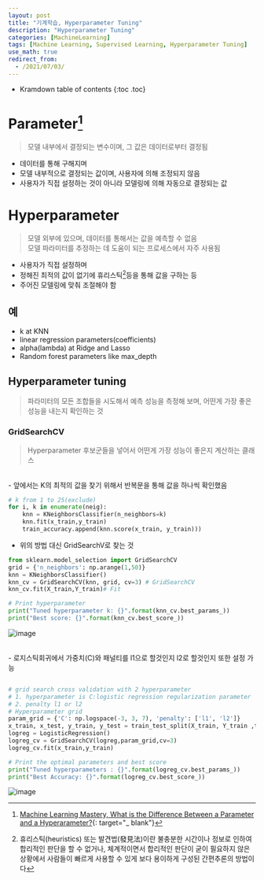 ```yaml
---
layout: post
title: "기계학습, Hyperparameter Tuning"
description: "Hyperparameter Tuning"
categories: [MachineLearning]
tags: [Machine Learning, Supervised Learning, Hyperparameter Tuning]
use_math: true
redirect_from:
  - /2021/07/03/
---
```


* Kramdown table of contents
{:toc .toc}

# Parameter[^1]   
> 모델 내부에서 결정되는 변수이며, 그 값은 데이터로부터 결정됨     

- 데이터를 통해 구해지며      
- 모델 내부적으로 결정되는 값이며, 사용자에 의해 조정되지 않음      
- 사용자가 직접 설정하는 것이 아니라 모델링에 의해 자동으로 결정되는 값      
  

# Hyperparameter    
> 모델 외부에 있으며, 데이터를 통해서는 값을 예측할 수 없음   
> 모델 파라미터를 추정하는 데 도움이 되는 프로세스에서 자주 사용됨    

- 사용자가 직접 설정하며
- 정해진 최적의 값이 없기에 휴리스틱[^2]등을 통해 값을 구하는 등 
- 주어진 모델링에 맞춰 조절해야 함

## 예    
- k at KNN    
- linear regression parameters(coefficients)    
- alpha(lambda) at Ridge and Lasso    
- Random forest parameters like max_depth     

## Hyperparameter tuning      
> 파라미터의 모든 조합들을 시도해서 예측 성능을 측정해 보며, 
> 어떤게 가장 좋은 성능을 내는지 확인하는 것     

### GridSearchCV    
> Hyperparameter 후보군들을 넣어서 어떤게 가장 성능이 좋은지 계산하는 클래스    

<br />
- 앞에서는 K의 최적의 값을 찾기 위해서 반복문을 통해 값을 하나씩 확인했음    

~~~ python
# k from 1 to 25(exclude)
for i, k in enumerate(neig):
    knn = KNeighborsClassifier(n_neighbors=k)
    knn.fit(x_train,y_train)
    train_accuracy.append(knn.score(x_train, y_train)))   
~~~    

- 위의 방법 대신 GridSearchV로 찾는 것     

~~~ python    
from sklearn.model_selection import GridSearchCV
grid = {'n_neighbors': np.arange(1,50)}
knn = KNeighborsClassifier()
knn_cv = GridSearchCV(knn, grid, cv=3) # GridSearchCV
knn_cv.fit(X_train,Y_train)# Fit    

# Print hyperparameter    
print("Tuned hyperparameter k: {}".format(knn_cv.best_params_)) 
print("Best score: {}".format(knn_cv.best_score_))
~~~    

![image](https://user-images.githubusercontent.com/32366711/124721688-4991e380-df44-11eb-9ad1-1ec158fe05cf.png)    

<br />
- 로지스틱회귀에서 가중치(C)와 패널티를 l1으로 할것인지 l2로 할것인지 또한 설정 가능    

~~~ python    

# grid search cross validation with 2 hyperparameter
# 1. hyperparameter is C:logistic regression regularization parameter
# 2. penalty l1 or l2
# Hyperparameter grid
param_grid = {'C': np.logspace(-3, 3, 7), 'penalty': ['l1', 'l2']}
x_train, x_test, y_train, y_test = train_test_split(X_train, Y_train ,test_size = 0.3,random_state = 12)
logreg = LogisticRegression()
logreg_cv = GridSearchCV(logreg,param_grid,cv=3)
logreg_cv.fit(x_train,y_train)

# Print the optimal parameters and best score
print("Tuned hyperparameters : {}".format(logreg_cv.best_params_))
print("Best Accuracy: {}".format(logreg_cv.best_score_))
~~~    

![image](https://user-images.githubusercontent.com/32366711/124724183-bdcd8680-df46-11eb-87a4-68f038aaa6e7.png)


[^1]: [Machine Learning Mastery, What is the Difference Between a Parameter and a Hyperarameter?](https://machinelearningmastery.com/difference-between-a-parameter-and-a-hyperparameter/){: target="_ blank"}

[^2]: 휴리스틱(heuristics) 또는 발견법(發見法)이란 불충분한 시간이나 정보로 인하여 합리적인 판단을 할 수 없거나, 체계적이면서 합리적인 판단이 굳이 필요하지 않은 상황에서 사람들이 빠르게 사용할 수 있게 보다 용이하게 구성된 간편추론의 방법이다
